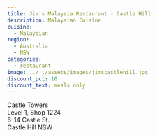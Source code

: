 ```yaml
---
title: Jim's Malaysia Restaurant - Castle Hill
description: Malaysian Cuisine
cuisine:
  - Malaysian
region:
  - Australia
  - NSW
categories:
  - restaurant
image: ../../assets/images/jimscastlehill.jpg
discount_pct: 10
discount_text: meals only
---
```


Castle Towers  
Level 1, Shop 1224  
6-14 Castle St.  
Castle Hill NSW
